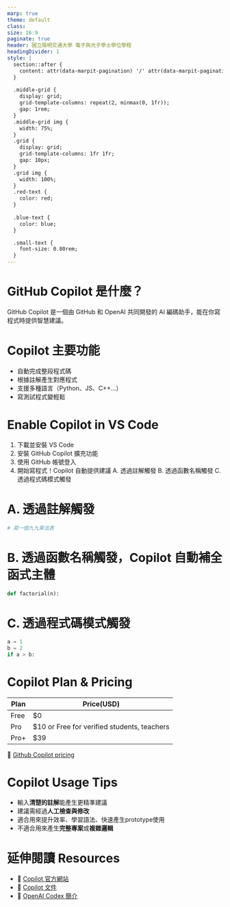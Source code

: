 ```yaml
---
marp: true
theme: default
class: 
size: 16:9
paginate: true
header: 國立陽明交通大學 電子與光子學士學位學程
headingDivider: 1
style: |
  section::after {
    content: attr(data-marpit-pagination) '/' attr(data-marpit-pagination-total);
  }
  
  .middle-grid {
    display: grid;
    grid-template-columns: repeat(2, minmax(0, 1fr));
    gap: 1rem;
  }
  .middle-grid img {
    width: 75%;
  }
  .grid {
    display: grid;
    grid-template-columns: 1fr 1fr;
    gap: 10px;
  }
  .grid img {
    width: 100%;
  }
  .red-text {
    color: red;
  }
  
  .blue-text {
    color: blue;  
  }

  .small-text {
    font-size: 0.80rem;
  }
---
```

# GitHub Copilot 是什麼？

GitHub Copilot 是一個由 GitHub 和 OpenAI 共同開發的 AI 編碼助手，能在你寫程式時提供智慧建議。

# Copilot 主要功能

- 自動完成整段程式碼  
- 根據註解產生對應程式  
- 支援多種語言（Python、JS、C++...）  
- 寫測試程式變輕鬆  

# Enable Copilot in VS Code
1. 下載並安裝 VS Code  
2. 安裝 GitHub Copilot 擴充功能
3. 使用 GitHub 帳號登入
4. 開始寫程式！Copilot 自動提供建議
  A. 透過註解觸發
  B. 透過函數名稱觸發
  C. 透過程式碼模式觸發

# A. 透過註解觸發
```python
# 寫一個九九乘法表

```
# B. 透過函數名稱觸發，Copilot 自動補全函式主體
```python
def factorial(n):
```
# C. 透過程式碼模式觸發
```python
a = 1
b = 2
if a > b:
```        

# Copilot Plan & Pricing

| Plan       | Price(USD)      |
|------------|-----------|
| Free | $0     |
| Pro   | $10 or Free for verified students, teachers|
| Pro+   | $39    |

🔗 [Github Copilot pricing](https://github.com/features/copilot/plans?cft=copilot_li.features_copilot)

# Copilot Usage Tips
- 輸入**清楚的註解**能產生更精準建議
- 建議需經過**人工檢查與修改**
- 適合用來提升效率、學習語法、快速產生prototype使用
- 不適合用來產生**完整專案**或**複雜邏輯**

# 延伸閱讀 Resources

- 🔗 [Copilot 官方網站](https://github.com/features/copilot)
- 🔗 [Copilot 文件](https://docs.github.com/en/copilot)
- 🔗 [OpenAI Codex 簡介](https://openai.com/blog/openai-codex)
